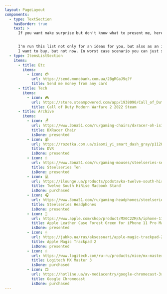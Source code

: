 ```yaml
---
layout: PageLayout
components:
  - type: TextSection
    hasBorder: true
    text: >
      If you want make surprise but don't know what to present me, here are some ideas to help you 😊


      I'm run this list not only for an ideas for you, but also as an ideas for me - for the things which
      I want to buy, but not now. In worst case scenario you can just send me some beer in non-liquid state 💳
  - type: ItemsListSection
    items:
      - title: Etc
        items:
          - icon: 💳
            url: https://send.monobank.com.ua/2BgRGaJ9q?f
            title: Send me money from any card
      - title: Tech
        items:
          - icon: 🎮
            url: https://store.steampowered.com/app/1938090/Call_of_Duty_Modern_Warfare_II/
            title: Call of Duty Modern Warfare 2 2022 Steam
      - title: Archive
        items:
          - icon: 🪑
            url: https://www.3ona51.com/ru/gaming-chairs/dxracer-oh-is166-nw/index.html
            title: DXRacer Chair
            isDone: presented
          - icon: 📹
            url: https://rozetka.com.ua/xiaomi_yi_smart_dash_gray/p11283724/
            title: DVR
            isDone: presented
          - icon: 🖱
            url: https://www.3ona51.com/ru/gaming-mouses/steelseries-sensei-ten-62527/index.html
            title: Steelseries Ten
            isDone: presented
          - icon: 💻
            url: https://ilounge.ua/products/podstavka-twelve-south-hirise-macbook-kupit
            title: Twelve South HiRise Macbook Stand
            isDone: purchased
          - icon: 🎧
            url: https://www.3ona51.com/ru/gaming-headphones/steelseries-arctis-3-bluetooth-2019-edition-61509/index.html
            title: Steelseries Headphones
            isDone: presented
          - icon: 📱
            url: https://www.apple.com/shop/product/MX0C2ZM/A/iphone-11-pro-max-leather-case-forest-green
            title: Apple Leather Case Forest Green for iPhone 11 Pro Max
            isDone: presented
          - icon: 🖱
            url: https://jabko.ua/rus/aksessuari/apple-magic-trackpad-2--mrmf2-
            title: Apple Magic Trackpad 2
            isDone: presented
          - icon: 🖱
            url: https://www.logitech.com/ru-ru/products/mice/mx-master-3.910-005694.html
            title: Logitech MX Master 3
            isDone: purchased
          - icon: 📺
            url: https://hotline.ua/av-mediacentry/google-chromecast-3rd-generation/prices/?merchantid=24029&gclid=CjwKCAiAx_DwBRAfEiwA3vwZYq0cfIcQ7gaKIoEYRsaxvtiNBq-qJfZQ9HXe0fN7nYiM3P2tlw5d6hoCE84QAvD_BwE
            title: Google Chromecast
            isDone: purchased
---
```

